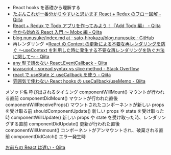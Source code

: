- React hooks を基礎から理解する
- [たぶんこれが一番分かりやすいと思います React + Redux のフロー図解 - Qiita](https://qiita.com/mpyw/items/a816c6380219b1d5a3bf)
- [React + Redux で Todo アプリを作ってみよう！『Add Todo 編』 - Qiita](https://qiita.com/micropig3402/items/8e44bc042eda13b98c95)
- [今から始める React 入門 〜 Mobx 編 - Qiita](https://qiita.com/TsutomuNakamura/items/f10491060f0f1640afd9)
- [blog.nunusuke/index.md at · sato-hirokazu/blog.nunusuke · GitHub](https://github.com/sato-hirokazu/blog.nunusuke/blob/22c891685686102d8e37b5d393181a250e93ec8a/src/contents/20201013-react-re-render-history/index.md)
- 再レンダリング =[React の Context の更新による不要な再レンダリングを防ぐ 〜useContext を利用した時に発生する不要な再レンダリングを防ぐ方法に関して〜 - Qiita](https://qiita.com/soarflat/items/b154adc768bb2d71af21)
- [any 型で諦めない React.EventCallback - Qiita](https://qiita.com/Takepepe/items/f1ba99a7ca7e66290f24)
- [javascript - spread syntax vs slice method - Stack Overflow](https://stackoverflow.com/questions/51164161/spread-syntax-vs-slice-method)
- [react で useState と useCallback を使う - Qiita](https://qiita.com/Climber22/items/2c6103b4e1ef7a1f2f7c)
- [雰囲気で使わない React hooks の useCallback/useMemo - Qiita](https://qiita.com/seya/items/8291f53576097fc1c52a)

メソッド名 呼び出されるタイミング
componentWillMount() マウントが行われる直前
componentDidMount() マウントが行われた直後
componentWillReceiveProps() マウントされたコンポーネントが新しい props を受け取る前
shouldComponentUpdate() 新しい props や state を受け取った時
componentWillUpdate() 新しい props や state を受け取った時、レンダリングする直前
componentDidUpdate() 更新が行われた直後
componentWillUnmount() コンポーネントがアンマウントされ、破棄される直前
componentDidCatch() エラー発生時

[お前らの React は遅い - Qiita](https://qiita.com/teradonburi/items/5b8f79d26e1b319ac44f)
